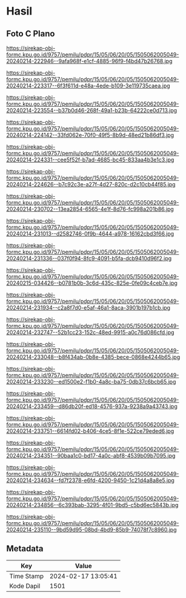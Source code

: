 # Hasil

## Foto C Plano

https://sirekap-obj-formc.kpu.go.id/9757/pemilu/pdpr/15/05/06/20/05/1505062005049-20240214-222946--9afa968f-e1cf-4885-96f9-f4bd47b26768.jpg

https://sirekap-obj-formc.kpu.go.id/9757/pemilu/pdpr/15/05/06/20/05/1505062005049-20240214-223317--6f3f611d-e48a-4ede-b109-3e119735caea.jpg

https://sirekap-obj-formc.kpu.go.id/9757/pemilu/pdpr/15/05/06/20/05/1505062005049-20240214-223554--b37b0d46-268f-49a1-b23b-64222ce0d713.jpg

https://sirekap-obj-formc.kpu.go.id/9757/pemilu/pdpr/15/05/06/20/05/1505062005049-20240214-224142--33fd062e-70f0-49f5-8b9d-48ed21b86df3.jpg

https://sirekap-obj-formc.kpu.go.id/9757/pemilu/pdpr/15/05/06/20/05/1505062005049-20240214-224331--cee5f52f-b7ad-4685-bc45-833aa4b3e1c3.jpg

https://sirekap-obj-formc.kpu.go.id/9757/pemilu/pdpr/15/05/06/20/05/1505062005049-20240214-224626--b7c92c3e-a27f-4d27-820c-d2c10cb44f85.jpg

https://sirekap-obj-formc.kpu.go.id/9757/pemilu/pdpr/15/05/06/20/05/1505062005049-20240214-230702--13ea2854-6565-4e1f-8d76-fc998a201b86.jpg

https://sirekap-obj-formc.kpu.go.id/9757/pemilu/pdpr/15/05/06/20/05/1505062005049-20240214-231013--d2582746-0f9b-4644-a978-16162cbd3f66.jpg

https://sirekap-obj-formc.kpu.go.id/9757/pemilu/pdpr/15/05/06/20/05/1505062005049-20240214-231336--037f0f94-8fc9-4091-b5fa-dcb9410d96f2.jpg

https://sirekap-obj-formc.kpu.go.id/9757/pemilu/pdpr/15/05/06/20/05/1505062005049-20240215-034426--b0781b0b-3c6d-435c-825e-0fe09c4ceb7e.jpg

https://sirekap-obj-formc.kpu.go.id/9757/pemilu/pdpr/15/05/06/20/05/1505062005049-20240214-231934--c2a8f7d0-e5af-46a1-8aca-3901b197b1cb.jpg

https://sirekap-obj-formc.kpu.go.id/9757/pemilu/pdpr/15/05/06/20/05/1505062005049-20240214-232747--52b1cc23-152c-48ed-9915-a0c76d086cfd.jpg

https://sirekap-obj-formc.kpu.go.id/9757/pemilu/pdpr/15/05/06/20/05/1505062005049-20240214-233048--b8f434ab-0b8e-4385-bece-0868e4244b65.jpg

https://sirekap-obj-formc.kpu.go.id/9757/pemilu/pdpr/15/05/06/20/05/1505062005049-20240214-233230--ed1500e2-f1b0-4a8c-ba75-0db37c6bcb65.jpg

https://sirekap-obj-formc.kpu.go.id/9757/pemilu/pdpr/15/05/06/20/05/1505062005049-20240214-233459--d86db20f-ed18-4576-937a-9238a9a43743.jpg

https://sirekap-obj-formc.kpu.go.id/9757/pemilu/pdpr/15/05/06/20/05/1505062005049-20240214-233751--6614fd02-b406-4ce5-8f1e-522ce79eded6.jpg

https://sirekap-obj-formc.kpu.go.id/9757/pemilu/pdpr/15/05/06/20/05/1505062005049-20240214-234351--90baa1c0-bd17-4a0c-abf8-4539b09b7095.jpg

https://sirekap-obj-formc.kpu.go.id/9757/pemilu/pdpr/15/05/06/20/05/1505062005049-20240214-234634--fd7f2378-e6fd-4200-9450-1c21d4a8a8e5.jpg

https://sirekap-obj-formc.kpu.go.id/9757/pemilu/pdpr/15/05/06/20/05/1505062005049-20240214-234856--6c393bab-3295-4f01-9bd5-c5bd6ec5843b.jpg

https://sirekap-obj-formc.kpu.go.id/9757/pemilu/pdpr/15/05/06/20/05/1505062005049-20240214-235110--9bd59d95-08bd-4bd9-85b9-74078f7c8960.jpg


## Metadata

| Key        | Value               |
| ---------- | ------------------- |
| Time Stamp | 2024-02-17 13:05:41 |
| Kode Dapil | 1501                |



